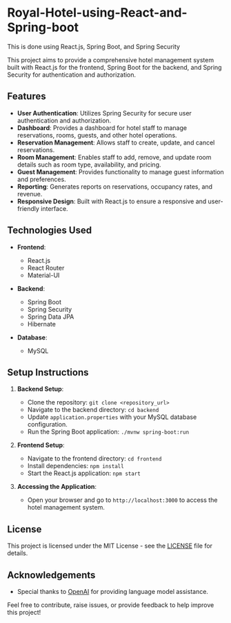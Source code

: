 # Royal-Hotel-using-React-and-Spring-boot

This is done using React.js, Spring Boot, and Spring Security

This project aims to provide a comprehensive hotel management system built with React.js for the frontend, Spring Boot for the backend, and Spring Security for authentication and authorization.

## Features
- **User Authentication**: Utilizes Spring Security for secure user authentication and authorization.
- **Dashboard**: Provides a dashboard for hotel staff to manage reservations, rooms, guests, and other hotel operations.
- **Reservation Management**: Allows staff to create, update, and cancel reservations.
- **Room Management**: Enables staff to add, remove, and update room details such as room type, availability, and pricing.
- **Guest Management**: Provides functionality to manage guest information and preferences.
- **Reporting**: Generates reports on reservations, occupancy rates, and revenue.
- **Responsive Design**: Built with React.js to ensure a responsive and user-friendly interface.

## Technologies Used
- **Frontend**:
  - React.js
  - React Router
  - Material-UI
  
- **Backend**:
  - Spring Boot
  - Spring Security
  - Spring Data JPA
  - Hibernate
  
- **Database**:
  - MySQL
  
## Setup Instructions
1. **Backend Setup**:
   - Clone the repository: `git clone <repository_url>`
   - Navigate to the backend directory: `cd backend`
   - Update `application.properties` with your MySQL database configuration.
   - Run the Spring Boot application: `./mvnw spring-boot:run`
   
2. **Frontend Setup**:
   - Navigate to the frontend directory: `cd frontend`
   - Install dependencies: `npm install`
   - Start the React.js application: `npm start`

3. **Accessing the Application**:
   - Open your browser and go to `http://localhost:3000` to access the hotel management system.

## License
This project is licensed under the MIT License - see the [LICENSE](LICENSE) file for details.

## Acknowledgements
- Special thanks to [OpenAI](https://openai.com) for providing language model assistance.

Feel free to contribute, raise issues, or provide feedback to help improve this project!

